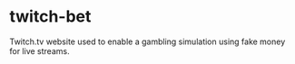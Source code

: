# twitch-bet
Twitch.tv website used to enable a gambling simulation using fake money for live streams.
